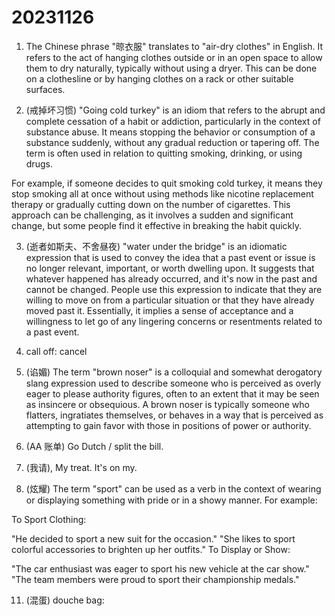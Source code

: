 # 20231126

1. The Chinese phrase "晾衣服" translates to "air-dry clothes" in English. It refers to the act of hanging clothes outside or in an open space to allow them to dry naturally, typically without using a dryer. This can be done on a clothesline or by hanging clothes on a rack or other suitable surfaces.

2. (戒掉坏习惯) "Going cold turkey" is an idiom that refers to the abrupt and complete cessation of a habit or addiction, particularly in the context of substance abuse. It means stopping the behavior or consumption of a substance suddenly, without any gradual reduction or tapering off. The term is often used in relation to quitting smoking, drinking, or using drugs.

For example, if someone decides to quit smoking cold turkey, it means they stop smoking all at once without using methods like nicotine replacement therapy or gradually cutting down on the number of cigarettes. This approach can be challenging, as it involves a sudden and significant change, but some people find it effective in breaking the habit quickly.

3. (逝者如斯夫、不舍昼夜) "water under the bridge" is an idiomatic expression that is used to convey the idea that a past event or issue is no longer relevant, important, or worth dwelling upon. It suggests that whatever happened has already occurred, and it's now in the past and cannot be changed. People use this expression to indicate that they are willing to move on from a particular situation or that they have already moved past it. Essentially, it implies a sense of acceptance and a willingness to let go of any lingering concerns or resentments related to a past event.

5. call off: cancel

6. (谄媚) The term "brown noser" is a colloquial and somewhat derogatory slang expression used to describe someone who is perceived as overly eager to please authority figures, often to an extent that it may be seen as insincere or obsequious. A brown noser is typically someone who flatters, ingratiates themselves, or behaves in a way that is perceived as attempting to gain favor with those in positions of power or authority.

7. (AA 账单) Go Dutch / split the bill.

8. (我请), My treat. It's on my.

8. (炫耀) The term "sport" can be used as a verb in the context of wearing or displaying something with pride or in a showy manner. For example:

To Sport Clothing:

"He decided to sport a new suit for the occasion."
"She likes to sport colorful accessories to brighten up her outfits."
To Display or Show:

"The car enthusiast was eager to sport his new vehicle at the car show."
"The team members were proud to sport their championship medals."


11. (混蛋) douche bag:
